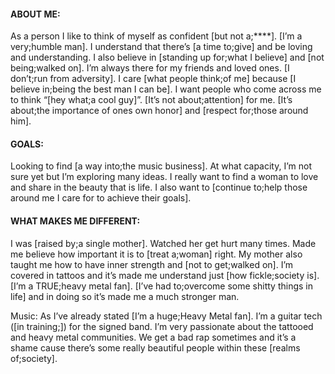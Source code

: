 #### ABOUT ME:

As a person I like to think of myself as confident [but not a;****]. [I’m a very;humble man]. I understand that there’s [a time to;give] and be loving and understanding. I also believe in [standing up for;what I believe] and [not being;walked on]. I’m always there for my friends and loved ones. [I don’t;run from adversity]. I care [what people think;of me] because [I believe in;being the best man I can be]. I want people who come across me to think “[hey what;a cool guy]”. [It’s not about;attention] for me. [It’s about;the importance of ones own honor] and [respect for;those around him].

#### GOALS:

Looking to find [a way into;the music business]. At what capacity, I’m not sure yet but I’m exploring many ideas. I really want to find a woman to love and share in the beauty that is life. I also want to [continue to;help those around me I care for to achieve their goals].

#### WHAT MAKES ME DIFFERENT:

I was [raised by;a single mother]. Watched her get hurt many times. Made me believe how important it is to [treat a;woman] right. My mother also taught me how to have inner strength and [not to get;walked on]. I’m covered in tattoos and it’s made me understand just [how fickle;society is]. [I’m a TRUE;heavy metal fan]. [I’ve had to;overcome some shitty things in life] and in doing so it’s made me a much stronger man.

Music: As I’ve already stated [I’m a huge;Heavy Metal fan]. I’m a guitar tech ([in training;]) for the signed band. I’m very passionate about the tattooed and heavy metal communities. We get a bad rap sometimes and it’s a shame cause there’s some really beautiful people within these [realms of;society].
